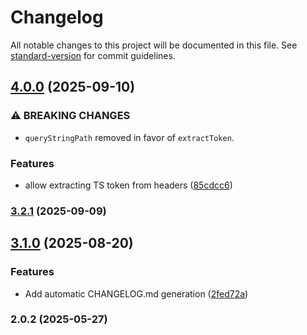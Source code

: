 # Changelog

All notable changes to this project will be documented in this file. See [standard-version](https://github.com/conventional-changelog/standard-version) for commit guidelines.

## [4.0.0](https://github.com/julianitor/truesign-fastify-hook/compare/v3.2.1...v4.0.0) (2025-09-10)


### ⚠ BREAKING CHANGES

* `queryStringPath` removed in favor of `extractToken`.

### Features

* allow extracting TS token from headers ([85cdcc6](https://github.com/julianitor/truesign-fastify-hook/commit/85cdcc6916d8e0c38ed399250270e12f9b577cd2))

### [3.2.1](https://github.com/julianitor/truesign-fastify-hook/compare/v3.2.0...v3.2.1) (2025-09-09)

## [3.1.0](https://github.com/julianitor/truesign-fastify-hook/compare/v3.0.1...v3.1.0) (2025-08-20)


### Features

* Add automatic CHANGELOG.md generation ([2fed72a](https://github.com/julianitor/truesign-fastify-hook/commit/2fed72ae8423cfd68d771cc257a4ea0d14832a4c))

### 2.0.2 (2025-05-27)

